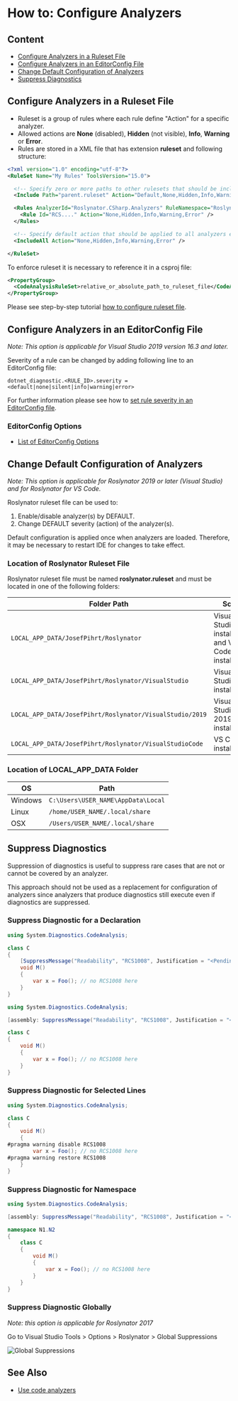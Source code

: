 ﻿# How to: Configure Analyzers

## Content

* [Configure Analyzers in a Ruleset File](#configure-analyzers-in-a-ruleset-file)
* [Configure Analyzers in an EditorConfig File](#configure-analyzers-in-an-editorconfig-file)
* [Change Default Configuration of Analyzers](#change-default-configuration-of-analyzers)
* [Suppress Diagnostics](#suppress-diagnostics)


## Configure Analyzers in a Ruleset File

* Ruleset is a group of rules where each rule define "Action" for a specific analyzer.
* Allowed actions are **None** (disabled), **Hidden** (not visible), **Info**, **Warning** or **Error**. 
* Rules are stored in a XML file that has extension **ruleset** and following structure:

```xml
<?xml version="1.0" encoding="utf-8"?>
<RuleSet Name="My Rules" ToolsVersion="15.0">

  <!-- Specify zero or more paths to other rulesets that should be included. -->
  <Include Path="parent.ruleset" Action="Default,None,Hidden,Info,Warning,Error" />

  <Rules AnalyzerId="Roslynator.CSharp.Analyzers" RuleNamespace="Roslynator.CSharp.Analyzers">
    <Rule Id="RCS...." Action="None,Hidden,Info,Warning,Error" />
  </Rules>

  <!-- Specify default action that should be applied to all analyzers except those explicitly specified. -->
  <IncludeAll Action="None,Hidden,Info,Warning,Error" />

</RuleSet>
```

To enforce ruleset it is necessary to reference it in a csproj file:

```xml
<PropertyGroup>
  <CodeAnalysisRuleSet>relative_or_absolute_path_to_ruleset_file</CodeAnalysisRuleSet>
</PropertyGroup>
```

Please see step-by-step tutorial [how to configure ruleset file](HowToConfigureRulesetFile.md).


## Configure Analyzers in an EditorConfig File

*Note: This option is applicable for Visual Studio 2019 version 16.3 and later.*

Severity of a rule can be changed by adding following line to an EditorConfig file:
```
dotnet_diagnostic.<RULE_ID>.severity = <default|none|silent|info|warning|error>
```

For further information please see how to [set rule severity in an EditorConfig file](https://docs.microsoft.com/en-us/visualstudio/code-quality/use-roslyn-analyzers#set-rule-severity-in-an-editorconfig-file).

### EditorConfig Options

* [List of EditorConfig Options](Configuration.md)

## Change Default Configuration of Analyzers

*Note: This option is applicable for Roslynator 2019 or later (Visual Studio) and for Roslynator for VS Code.*

Roslynator ruleset file can be used to:

 1) Enable/disable analyzer(s) by DEFAULT.
 2) Change DEFAULT severity (action) of the analyzer(s).
 
Default configuration is applied once when analyzers are loaded.
Therefore, it may be necessary to restart IDE for changes to take effect.

### Location of Roslynator Ruleset File

Roslynator ruleset file must be named **roslynator.ruleset** and must be located in one of the following folders:

| Folder Path | Scope |
| -------- | ------- |
| `LOCAL_APP_DATA/JosefPihrt/Roslynator` | Visual Studio installations and VS Code installation |
| `LOCAL_APP_DATA/JosefPihrt/Roslynator/VisualStudio` | Visual Studio installations |
| `LOCAL_APP_DATA/JosefPihrt/Roslynator/VisualStudio/2019` | Visual Studio 2019 installations |
| `LOCAL_APP_DATA/JosefPihrt/Roslynator/VisualStudioCode` | VS Code installation |

### Location of LOCAL_APP_DATA Folder

| OS | Path |
| -------- | ------- |
| Windows | `C:\Users\USER_NAME\AppData\Local` |
| Linux | `/home/USER_NAME/.local/share` |
| OSX | `/Users/USER_NAME/.local/share` |


## Suppress Diagnostics

Suppression of diagnostics is useful to suppress rare cases that are not or cannot be covered by an analyzer.

This approach should not be used as a replacement for configuration of analyzers since analyzers that produce diagnostics still execute even if diagnostics are suppressed.

### Suppress Diagnostic for a Declaration

```csharp
using System.Diagnostics.CodeAnalysis;

class C
{
    [SuppressMessage("Readability", "RCS1008", Justification = "<Pending>")]
    void M()
    {
        var x = Foo(); // no RCS1008 here
    }
}
```

```csharp
using System.Diagnostics.CodeAnalysis;

[assembly: SuppressMessage("Readability", "RCS1008", Justification = "<Pending>", Scope = "member", Target = "~M:C.M")]

class C
{
    void M()
    {
        var x = Foo(); // no RCS1008 here
    }
}
```

### Suppress Diagnostic for Selected Lines

```csharp
using System.Diagnostics.CodeAnalysis;

class C
{
    void M()
    {
#pragma warning disable RCS1008
        var x = Foo(); // no RCS1008 here
#pragma warning restore RCS1008
    }
}
```

### Suppress Diagnostic for Namespace

```csharp
using System.Diagnostics.CodeAnalysis;

[assembly: SuppressMessage("Readability", "RCS1008", Justification = "<Pending>", Scope = "NamespaceAndDescendants", Target = "N1.N2")]

namespace N1.N2
{
    class C
    {
        void M()
        {
            var x = Foo(); // no RCS1008 here
        }
    }
}
```

### Suppress Diagnostic Globally

*Note: this option is applicable for Roslynator 2017*

Go to Visual Studio Tools > Options > Roslynator > Global Suppressions

![Global Suppressions](/img/roslynator/GlobalSuppressionsOptions.png)

## See Also

* [Use code analyzers](https://docs.microsoft.com/en-us/visualstudio/code-quality/use-roslyn-analyzers)
